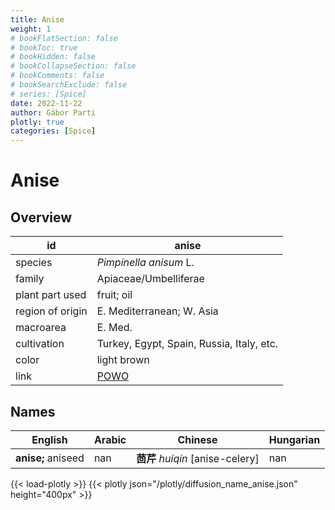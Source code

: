 ```yaml
---
title: Anise
weight: 1
# bookFlatSection: false
# bookToc: true
# bookHidden: false
# bookCollapseSection: false
# bookComments: false
# bookSearchExclude: false
# series: [Spice]
date: 2022-11-22
author: Gábor Parti
plotly: true
categories: [Spice]
---
```


# Anise

## Overview

|       id       |                       anise                       |
|----------------|---------------------------------------------------|
|     species    |               *Pimpinella anisum* L.              |
|     family     |               Apiaceae/Umbelliferae               |
| plant part used|                     fruit; oil                    |
|region of origin|             E. Mediterranean; W. Asia             |
|    macroarea   |                      E. Med.                      |
|   cultivation  |     Turkey, Egypt, Spain, Russia, Italy, etc.     |
|      color     |                    light brown                    |
|      link      |[POWO](https://powo.science.kew.org/taxon/846658-1)|

## Names

|      English     |Arabic|            Chinese           |Hungarian|
|------------------|------|------------------------------|---------|
|**anise;** aniseed|  nan |**茴芹** *huíqín* [anise-celery]|   nan   |

{{< load-plotly >}}
{{< plotly json="/plotly/diffusion_name_anise.json" height="400px" >}}